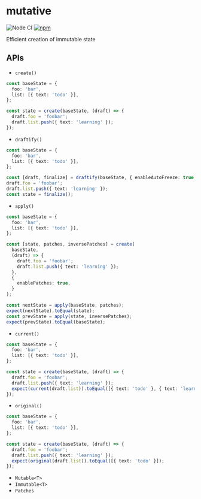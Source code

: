 # mutative

![Node CI](https://github.com/unadlib/mutative/workflows/Node%20CI/badge.svg)
[![npm](https://img.shields.io/npm/v/mutative.svg)](https://www.npmjs.com/package/mutative)

Efficient creation of immutable state

## APIs

- `create()`

```ts
const baseState = {
  foo: 'bar',
  list: [{ text: 'todo' }],
};

const state = create(baseState, (draft) => {
  draft.foo = 'foobar';
  draft.list.push({ text: 'learning' });
});
```

- `draftify()`

```ts
const baseState = {
  foo: 'bar',
  list: [{ text: 'todo' }],
};

const [draft, finalize] = draftify(baseState, { enableAutoFreeze: true });
draft.foo = 'foobar';
draft.list.push({ text: 'learning' });
const state = finalize();
```

- `apply()`

```ts
const baseState = {
  foo: 'bar',
  list: [{ text: 'todo' }],
};

const [state, patches, inversePatches] = create(
  baseState,
  (draft) => {
    draft.foo = 'foobar';
    draft.list.push({ text: 'learning' });
  },
  {
    enablePatches: true,
  }
);

const nextState = apply(baseState, patches);
expect(nextState).toEqual(state);
const prevState = apply(state, inversePatches);
expect(prevState).toEqual(baseState);
```

- `current()`

```ts
const baseState = {
  foo: 'bar',
  list: [{ text: 'todo' }],
};

const state = create(baseState, (draft) => {
  draft.foo = 'foobar';
  draft.list.push({ text: 'learning' });
  expect(current(draft.list)).toEqual([{ text: 'todo' }, { text: 'learning' }]);
});
```

- `original()`

```ts
const baseState = {
  foo: 'bar',
  list: [{ text: 'todo' }],
};

const state = create(baseState, (draft) => {
  draft.foo = 'foobar';
  draft.list.push({ text: 'learning' });
  expect(original(draft.list)).toEqual([{ text: 'todo' }]);
});
```

- `Mutable<T>`
- `Immutable<T>`
- `Patches`
